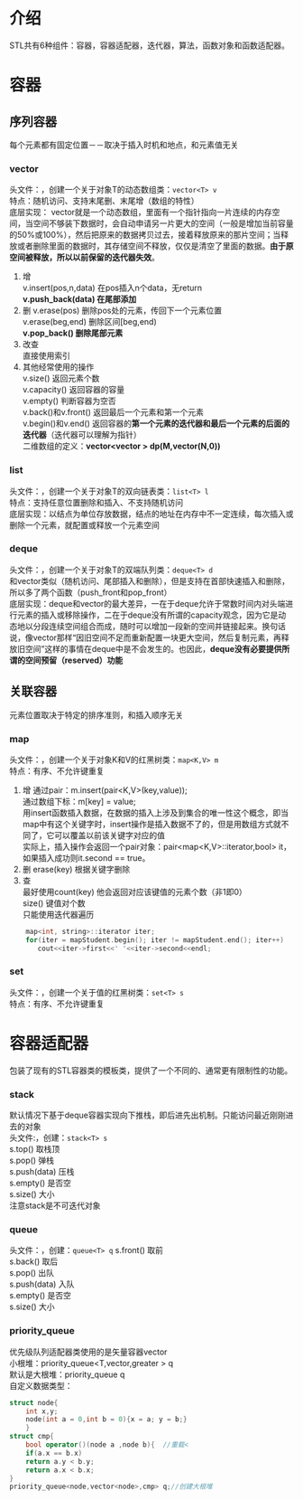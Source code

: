 # 介绍
STL共有6种组件：容器，容器适配器，迭代器，算法，函数对象和函数适配器。  
# 容器
## 序列容器
每个元素都有固定位置－－取决于插入时机和地点，和元素值无关
### vector
头文件：<vector>，创建一个关于对象T的动态数组类：`vector<T> v`    
特点：随机访问、支持末尾删、末尾增（数组的特性）  
底层实现： vector就是一个动态数组，里面有一个指针指向一片连续的内存空间，当空间不够装下数据时，会自动申请另一片更大的空间（一般是增加当前容量的50%或100%），然后把原来的数据拷贝过去，接着释放原来的那片空间；当释放或者删除里面的数据时，其存储空间不释放，仅仅是清空了里面的数据。**由于原空间被释放，所以以前保留的迭代器失效**。   
1. 增  
v.insert(pos,n,data) 在pos插入n个data，无return  
**v.push_back(data) 在尾部添加**
2. 删
v.erase(pos)  删除pos处的元素，传回下一个元素位置   
v.erase(beg,end)  删除区间[beg,end)   
**v.pop_back() 删除尾部元素**   
3. 改查    
直接使用索引   
4. 其他经常使用的操作  
v.size() 返回元素个数   
v.capacity() 返回容器的容量   
v.empty() 判断容器为空否   
v.back()和v.front() 返回最后一个元素和第一个元素    
v.begin()和v.end()  返回容器的**第一个元素的迭代器和最后一个元素的后面的迭代器**（迭代器可以理解为指针）   
二维数组的定义：**vector<vector<T> > dp(M,vector<T>(N,0))**
### list
头文件：<list>，创建一个关于对象T的双向链表类：`list<T> l`      
特点：支持任意位置删除和插入、不支持随机访问  
底层实现：以结点为单位存放数据，结点的地址在内存中不一定连续，每次插入或删除一个元素，就配置或释放一个元素空间   
### deque
头文件：<deque>，创建一个关于对象T的双端队列类：`deque<T> d`     
和vector类似（随机访问、尾部插入和删除），但是支持在首部快速插入和删除，所以多了两个函数（push_front和pop_front）   
底层实现：deque和vector的最大差异，一在于deque允许于常数时间内对头端进行元素的插入或移除操作，二在于deque没有所谓的capacity观念，因为它是动态地以分段连续空间组合而成，随时可以增加一段新的空间并链接起来。换句话说，像vector那样“因旧空间不足而重新配置一块更大空间，然后复制元素，再释放旧空间”这样的事情在deque中是不会发生的。也因此，**deque没有必要提供所谓的空间预留（reserved）功能**    
## 关联容器
元素位置取决于特定的排序准则，和插入顺序无关
### map
头文件：<map>，创建一个关于对象K和V的红黑树类：`map<K,V> m`  
特点：有序、不允许键重复   
1. 增
通过pair：m.insert(pair<K,V>(key,value));   
通过数组下标：m[key] = value;    
用insert函数插入数据，在数据的插入上涉及到集合的唯一性这个概念，即当map中有这个关键字时，insert操作是插入数据不了的，但是用数组方式就不同了，它可以覆盖以前该关键字对应的值      
实际上，插入操作会返回一个pair对象：pair<map<K,V>::iterator,bool> it，如果插入成功则it.second == true。
2. 删
erase(key)  根据关键字删除   
3. 查  
最好使用count(key)  他会返回对应该键值的元素个数（非1即0）  
size()   键值对个数  
只能使用迭代器遍历 
```cpp
    map<int, string>::iterator iter;   
    for(iter = mapStudent.begin(); iter != mapStudent.end(); iter++)    
       cout<<iter->first<<' '<<iter->second<<endl;  
```
### set
头文件：<set>，创建一个关于值的红黑树类：`set<T> s`  
特点：有序、不允许键重复  

# 容器适配器
包装了现有的STL容器类的模板类，提供了一个不同的、通常更有限制性的功能。
### stack
默认情况下基于deque<T>容器实现向下推栈，即后进先出机制。只能访问最近刚刚进去的对象  
头文件:<stack>，创建：`stack<T> s`   
s.top()  取栈顶  
s.pop()  弹栈  
s.push(data)  压栈   
s.empty()  是否空  
s.size()  大小  
注意stack是不可迭代对象   
### queue
头文件：<queue>，创建：`queue<T> q`
s.front()  取前    
s.back()  取后  
s.pop()  出队   
s.push(data)  入队     
s.empty()  是否空    
s.size()  大小    
### priority_queue 
优先级队列适配器类使用的是矢量容器vector<T>   
小根堆：priority_queue<T,vector<T>,greater<T> > q    
默认是大根堆：priority_queue<T> q   
自定义数据类型：  
```cpp
struct node{
    int x,y;
    node(int a = 0,int b = 0){x = a; y = b;}
    }
struct cmp{
    bool operator()(node a ,node b){  //重载<
    if(a.x == b.x)
    return a.y < b.y;
    return a.x < b.x;
}
priority_queue<node,vector<node>,cmp> q;//创建大根堆
```
